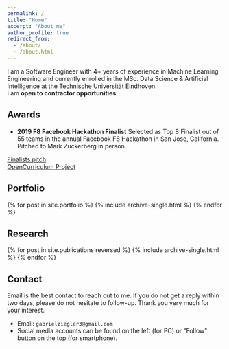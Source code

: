 ```yaml
---
permalink: /
title: "Home"
excerpt: "About me"
author_profile: true
redirect_from:
  - /about/
  - /about.html
---
```


I am a Software Engineer with 4+ years of experience in Machine Learning Engineering and currently enrolled in the MSc. Data Science & Artificial Intelligence at the Technische Universität Eindhoven.
<br>
I am **open to contractor opportunities**.

## Awards

* **2019 F8 Facebook Hackathon Finalist** Selected as Top 8 Finalist out of 55 teams in the annual Facebook F8 Hackathon in San Jose, California. Pitched to Mark Zuckerberg in person.

[Finalists pitch](https://www.facebook.com/watch/?v=432443067305810)
<br>
[OpenCurriculum Project](https://devpost.com/software/opencurriculum-by-wattba)

## Portfolio

{% for post in site.portfolio %}
  {% include archive-single.html %}
{% endfor %}

## Research

{% for post in site.publications reversed %}
  {% include archive-single.html %}
{% endfor %}

## Contact

Email is the best contact to reach out to me. If you do not get a reply within two days, please do not hesitate to follow-up. Thank you very much for your interest.

- Email: `gabrielziegler3@gmail.com`
- Social media accounts can be found on the left (for PC) or "Follow" button on the top (for smartphone).
